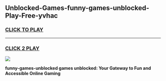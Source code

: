 
## Unblocked-Games-funny-games-unblocked-Play-Free-yvhac
<h3>
<a href="https://premium76.site?title=funny-games-unblocked&ref=12A">CLICK TO PLAY</a></h3>
<hr>

<h3>
<a href="https://premium76.site?title=funny-games-unblocked&ref=12A">CLICK 2 PLAY</a>
  
</h3>

<a href="https://premium76.site?title=funny-games-unblocked&ref=12A"><img src="https://clearcache.store/games.png"></a>


**funny-games-unblocked games unblocked: Your Gateway to Fun and Accessible Online Gaming**

